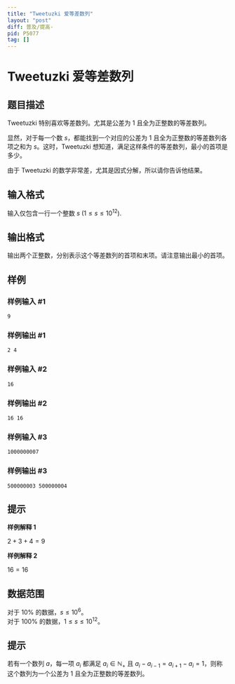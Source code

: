 ```yaml
---
title: "Tweetuzki 爱等差数列"
layout: "post"
diff: 普及/提高-
pid: P5077
tag: []
---
```

# Tweetuzki 爱等差数列
## 题目描述

Tweetuzki 特别喜欢等差数列。尤其是公差为 $1$ 且全为正整数的等差数列。

显然，对于每一个数 $s$，都能找到一个对应的公差为 $1$ 且全为正整数的等差数列各项之和为 $s$。这时，Tweetuzki 想知道，满足这样条件的等差数列，最小的首项是多少。

由于 Tweetuzki 的数学非常差，尤其是因式分解，所以请你告诉他结果。
## 输入格式

输入仅包含一行一个整数 $s$ $(1 \le s \le 10^{12})$.
## 输出格式

输出两个正整数，分别表示这个等差数列的首项和末项。请注意输出最小的首项。
## 样例

### 样例输入 #1
```
9
```
### 样例输出 #1
```
2 4
```
### 样例输入 #2
```
16
```
### 样例输出 #2
```
16 16
```
### 样例输入 #3
```
1000000007
```
### 样例输出 #3
```
500000003 500000004
```
## 提示

**样例解释 1**

$2 + 3 + 4 = 9$

**样例解释 2**

$16 = 16$

## 数据范围

对于 $10\%$ 的数据，$s \le 10^6$。  
对于 $100\%$ 的数据，$1 \le s \le 10^{12}$。

## 提示

若有一个数列 $a$，每一项 $a_i$ 都满足 $a_i \in \mathbb{N_{+}}$ 且 $a_i - a_{i - 1} = a_{i + 1} - a_i = 1$，则称这个数列为一个公差为 $1$ 且全为正整数的等差数列。
